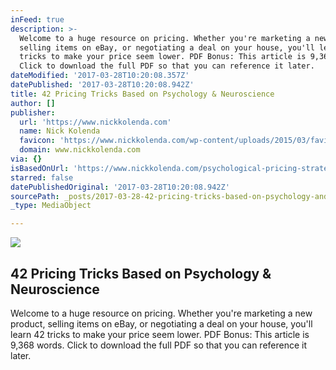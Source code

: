 ```yaml
---
inFeed: true
description: >-
  Welcome to a huge resource on pricing. Whether you're marketing a new product,
  selling items on eBay, or negotiating a deal on your house, you'll learn 42
  tricks to make your price seem lower. PDF Bonus: This article is 9,368 words.
  Click to download the full PDF so that you can reference it later.
dateModified: '2017-03-28T10:20:08.357Z'
datePublished: '2017-03-28T10:20:08.942Z'
title: 42 Pricing Tricks Based on Psychology & Neuroscience
author: []
publisher:
  url: 'https://www.nickkolenda.com'
  name: Nick Kolenda
  favicon: 'https://www.nickkolenda.com/wp-content/uploads/2015/03/favicon.jpg'
  domain: www.nickkolenda.com
via: {}
isBasedOnUrl: 'https://www.nickkolenda.com/psychological-pricing-strategies/#pricing-t1'
starred: false
datePublishedOriginal: '2017-03-28T10:20:08.942Z'
sourcePath: _posts/2017-03-28-42-pricing-tricks-based-on-psychology-and-neuroscience.md
_type: MediaObject

---
```

<article style=""><img src="https://www.nickkolenda.com/wp-content/uploads/2016/09/pricing-featured-image.jpeg" /><h1>42 Pricing Tricks Based on Psychology &amp; Neuroscience</h1><p>Welcome to a huge resource on pricing. Whether you're marketing a new product, selling items on eBay, or negotiating a deal on your house, you'll learn 42 tricks to make your price seem lower. PDF Bonus: This article is 9,368 words. Click to download the full PDF so that you can reference it later.</p></article>